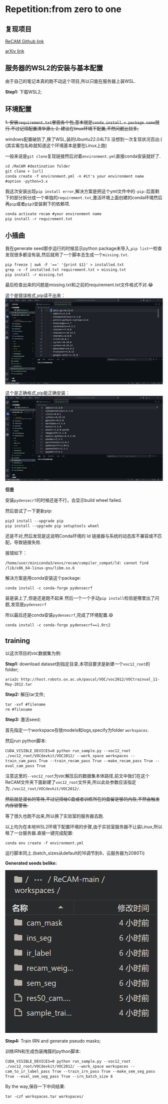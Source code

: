 # Repetition:from zero to one

## 复现项目

[ReCAM Github link](https://github.com/zhaozhengChen/ReCAM)

[arXiv link](https://arxiv.org/abs/2203.00962)


## 服务器的WSL2的安装与基本配置

由于自己的笔记本真的跑不动这个项目,所以只能在服务器上装WSL.

**Step1:** 下载WSL2;


## 环境配置

~~1. 安装`requirement.txt`里面各个包,基本就是`conda install + package name`就行.不过记得配置清华源:);
2. 建议在linux环境下配置,不然问题比较多;~~

windows配置破防了,换了WSL,装的Ubuntu22.04LTS
没想到一次复现状况百出:(
(其实看包名称就知道这个环境基本是要在Linux上跑)

一般来说是`git clone`复现链接然后对着`environment.yml`直接conda安装就好了.

```shell
cd /ReCAM #destination folder
git clone + [url] 
conda create -f environment.yml -n #it's your environment name 
#option -python=3.x
```

我这次安装出现`pip install error`,解决方案是把这个yml文件中的`-pip:`后面剩下的部分拆分成一个单独的`requirement.txt`,激活环境上面创建的conda环境然后再`pip`或者`pip3`安装剩下的依赖项.

```shell
conda activate recam #your environment name
pip install -r requirement.txt
```

## 小插曲

我在generate seed那步运行的时候显示python package未导入,`pip list`一检查发现很多都没有装,然后就用了一个脚本去生成一个`missing.txt`.

```shell
pip freeze | awk -F '==' '{print $1}' > installed.txt
grep -v -f installed.txt requirement.txt > missing.txt
pip install -r missing.txt
```

最后检查出来的问题是missing.txt和之前的requirement.txt文件格式不对.:joy:

这个是错误格式,pip读不出来：
![错误格式](之前的错误格式.png)

这个是正确格式,pip能正确安装：
![正确格式](更改之后的正确格式.png)

**但是**

安装`pydensecrf`的时候还是不行，会显示build wheel failed.

然后尝试了一下更新pip:

```shell
pip3 install --upgrade pip
pip install --upgrade pip setuptools wheel
```

还是不对,然后发现是这说明Conda环境的 ld 链接器与系统的动态库不兼容或不匹配，导致链接失败.

报错如下：

```shell
/home/user/miniconda3/envs/recam/compiler_compat/ld: cannot find /lib/x86_64-linux-gnu/libm.so.6
```

解决方案是用conda安装这个package:

```shell
conda install -c conda-forge pydensecrf
```

装是装上了,但是还是跑不起来
然后一个一个手动`pip install`检验是哪里出了问题,发现是`pydensecrf`

所以最后还是conda安装`pydensecrf`,完成了环境配置.:smile:

```shell
conda install -c conda-forge pydensecrf==1.0rc2
```

## training

以这次项目的`VOC`数据集为例:

**Step1:** download dataset到指定目录,本项目要求是新建一个`voc12_root`的folder;

```shell
aria2c http://host.robots.ox.ac.uk/pascal/VOC/voc2012/VOCtrainval_11-May-2012.tar
```

**Step2:** 解压tar文件;

```shell
tar -xvf #filename
rm #filename
```

**Step3:** 激活seed;

首先指定一个workspace存放models和logs,specify为folder `workspaces`.

然后run python脚本:

```shell
CUDA_VISIBLE_DEVICES=0 python run_sample.py --voc12_root ./voc12_root/VOCdevkit/VOC2012/ --work_space workspaces --train_cam_pass True --train_recam_pass True --make_recam_pass True --eval_cam_pass True 
```

注意这里的`--voc12_root`为`VOC`解压后的数据集本体路径,前文中我们在这个ReCAM文件夹下面新建了`voc12_root`文件夹,所以此处参数应该指定为`./voc12_root/VOCdevkit/VOC2012/`.

~~然后就是漫长的等待,不过记得给C盘或者训练所在的盘留足够的内存,不然会触发内存锁警告.~~

等了很久也跑不出来,所以换了实验室的服务器去跑.

以上均为在本地WSL2环境下配置环境的步骤,由于实验室服务器不让装Linux,所以租了一台服务器.直接一键完成配置:

```shell
conda env create -f environment.yml
```

运行脚本同上.(batch_sizes从default的16调节到8，云服务器为2080Ti)

**Generated seeds belike:**

![workspaces](voc-workspaces.png)

**Step4:** Train IRN and generate pseudo masks;

训练IRN和生成伪装掩膜的python脚本:

```shell
CUDA_VISIBLE_DEVICES=0 python run_sample.py --voc12_root ./voc12_root/VOCdevkit/VOC2012/ --work_space workspaces --cam_to_ir_label_pass True --train_irn_pass True --make_sem_seg_pass True --eval_sem_seg_pass True --irn_batch_size 8
```

By the way,保存一下中间结果:

```shell
tar -czf workspaces.tar workspaces/
```

